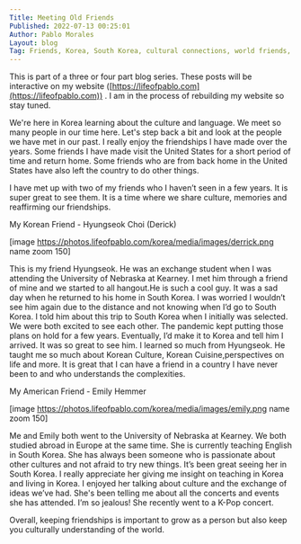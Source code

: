 ```yaml
---
Title: Meeting Old Friends
Published: 2022-07-13 00:25:01
Author: Pablo Morales
Layout: blog
Tag: Friends, Korea, South Korea, cultural connections, world friends, culture
---
```


This is part of a three or four part blog series. These posts will be interactive on my website ([https://lifeofpablo.com](https://lifeofpablo.com)) . I am in the process of rebuilding my website so stay tuned.

We're here in Korea learning about the culture and language. We meet so many people in our time here. Let's step back a bit and look at the people we have met in our past. I really enjoy the friendships I have made over the years. Some friends I have made visit the United States for a short period of time and return home. Some friends who are from back home in the United States have also left the country to do other things. 

I have met up with two of my friends who I haven’t seen in a few years. It is super great to see them. It is a time where we share culture, memories and reaffirming our friendships.

My Korean Friend - Hyungseok Choi (Derick)

[image https://photos.lifeofpablo.com/korea/media/images/derrick.png name zoom 150]

This is my friend Hyungseok. He was an exchange student when I was attending the University of Nebraska at Kearney. I met him through a friend of mine and we started to all hangout.He is such a cool guy. It was a sad day when he returned to his home in South Korea. I was worried I wouldn’t see him again due to the distance and not knowing when I’d go to South Korea. I told him about this trip to South Korea when I initially was selected. We were both excited to see each other. The pandemic kept putting those plans on hold for a few years. Eventually, I’d make it to Korea and tell him I arrived. It was so great to see him. I learned so much from Hyungseok. He taught me so much about Korean Culture, Korean Cuisine,perspectives on life and more. It is great that I can have a friend in a country I have never been to and who understands the complexities.

My American Friend - Emily Hemmer

[image https://photos.lifeofpablo.com/korea/media/images/emily.png name zoom 150]

Me and Emily both went to the University of Nebraska at Kearney. We both studied abroad in Europe at the same time. She is currently teaching English in South Korea. She has always been someone who is passionate about other cultures and not afraid to try new things. It’s been great seeing her in South Korea. I really appreciate her giving me insight on teaching in Korea and living in Korea. I enjoyed her talking about culture and the exchange of ideas we’ve had. She's been telling me about all the concerts and events she has attended. I’m so jealous! She recently went to a K-Pop concert.

Overall, keeping friendships is important to grow as a person but also keep you culturally understanding of the world.


